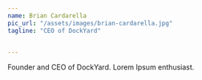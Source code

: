 ```yaml
---
name: Brian Cardarella
pic_url: "/assets/images/brian-cardarella.jpg"
tagline: "CEO of DockYard"


---
```

Founder and CEO of DockYard. Lorem Ipsum enthusiast.
